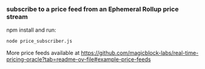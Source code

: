 ### subscribe to a price feed from an Ephemeral Rollup price stream
npm install and run:

```bash
node price_subscriber.js
```

More price feeds available at
https://github.com/magicblock-labs/real-time-pricing-oracle?tab=readme-ov-file#example-price-feeds